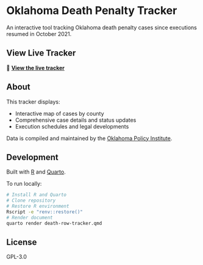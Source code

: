 # Oklahoma Death Penalty Tracker

An interactive tool tracking Oklahoma death penalty cases since executions resumed in October 2021.

## View Live Tracker

🔗 **[View the live tracker](https://openjusticeok.github.io/death-row-tracker/)**

## About

This tracker displays:
- Interactive map of cases by county
- Comprehensive case details and status updates
- Execution schedules and legal developments

Data is compiled and maintained by the [Oklahoma Policy Institute](https://okpolicy.org/).

## Development

Built with [R](https://r-project.org/) and [Quarto](https://quarto.org/). 

To run locally:
```bash
# Install R and Quarto
# Clone repository
# Restore R environment
Rscript -e "renv::restore()"
# Render document
quarto render death-row-tracker.qmd
```

## License

GPL-3.0